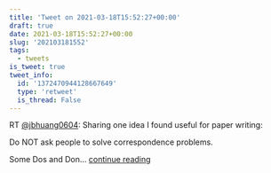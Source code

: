 ```yaml
---
title: 'Tweet on 2021-03-18T15:52:27+00:00'
draft: true
date: 2021-03-18T15:52:27+00:00
slug: '202103181552'
tags:
  - tweets
is_tweet: true
tweet_info:
  id: '1372470944128667649'
  type: 'retweet'
  is_thread: False
---
```




RT [@jbhuang0604](https://x.com/jbhuang0604): Sharing one idea I found useful for paper writing:

Do NOT ask people to solve correspondence problems. 

Some Dos and Don… [continue reading](https://x.com/sytelus/status/1372470944128667649)
